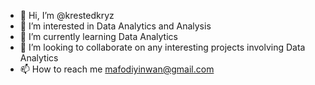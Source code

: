 - 👋 Hi, I’m @krestedkryz
- 👀 I’m interested in Data Analytics and Analysis
- 🌱 I’m currently learning Data Analytics
- 💞️ I’m looking to collaborate on any interesting projects involving Data Analytics
- 📫 How to reach me mafodiyinwan@gmail.com

<!---
krestedkryz/krestedkryz is a ✨ special ✨ repository because its `README.md` (this file) appears on your GitHub profile.
You can click the Preview link to take a look at your changes.
--->
